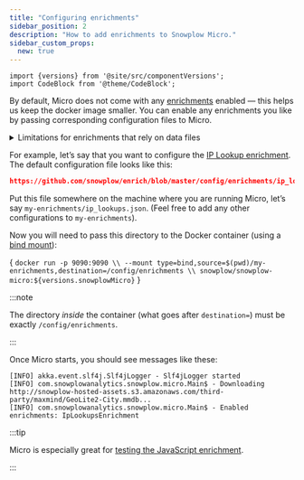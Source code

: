 ```yaml
---
title: "Configuring enrichments"
sidebar_position: 2
description: "How to add enrichments to Snowplow Micro."
sidebar_custom_props:
  new: true
---
```


```mdx-code-block
import {versions} from '@site/src/componentVersions';
import CodeBlock from '@theme/CodeBlock';
```

By default, Micro does not come with any [enrichments](/docs/enriching-your-data/available-enrichments/index.md) enabled — this helps us keep the docker image smaller. You can enable any enrichments you like by passing corresponding configuration files to Micro.

<details>
<summary>Limitations for enrichments that rely on data files</summary>

Some enrichments require data files (e.g. a database of IPs).

The Enrich application in a full Snowplow pipeline will automatically download and periodically update these files. However, Micro will only download them once. You can always restart Micro to get a fresher copy of the files.

Also, the Enrich application supports files located in S3 and GCS with the `s3://` and `gs://` schemes respectively. Micro currently only supports `http://` and `https://`. You can often rewrite the URL to make it work:
* `s3://my-bucket/x/y` → `https://my-bucket.s3.amazonaws.com/x/y`
* `gs://my-bucket/x/y` → `https://storage.googleapis.com/my-bucket/x/y`

</details>

For example, let’s say that you want to configure the [IP Lookup enrichment](/docs/enriching-your-data/available-enrichments/ip-lookup-enrichment/index.md). The default configuration file looks like this:

```json reference
https://github.com/snowplow/enrich/blob/master/config/enrichments/ip_lookups.json
```

Put this file somewhere on the machine where you are running Micro, let’s say `my-enrichments/ip_lookups.json`. (Feel free to add any other configurations to `my-enrichments`).

Now you will need to pass this directory to the Docker container (using a [bind mount](https://docs.docker.com/storage/bind-mounts/)):

<CodeBlock language="bash">{
`docker run -p 9090:9090 \\
  --mount type=bind,source=$(pwd)/my-enrichments,destination=/config/enrichments \\
  snowplow/snowplow-micro:${versions.snowplowMicro}`
}</CodeBlock>

:::note

The directory _inside_ the container (what goes after `destination=`) must be exactly `/config/enrichments`.

:::

Once Micro starts, you should see messages like these:

```
[INFO] akka.event.slf4j.Slf4jLogger - Slf4jLogger started
[INFO] com.snowplowanalytics.snowplow.micro.Main$ - Downloading http://snowplow-hosted-assets.s3.amazonaws.com/third-party/maxmind/GeoLite2-City.mmdb...
[INFO] com.snowplowanalytics.snowplow.micro.Main$ - Enabled enrichments: IpLookupsEnrichment
```

:::tip

Micro is especially great for [testing the JavaScript enrichment](/docs/enriching-your-data/available-enrichments/custom-javascript-enrichment/testing/index.md).

:::
